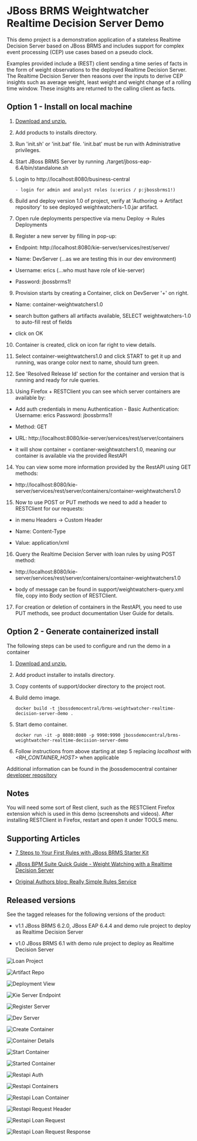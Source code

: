 JBoss BRMS Weightwatcher Realtime Decision Server Demo
======================================================
This demo project is a demonstration application of a stateless Realtime Decision Server based on JBoss BRMS 
and includes support for complex event processing (CEP) use cases based on a pseudo clock.  

Examples provided include a (REST) client sending a time series of facts in the form of weight observations 
to the deployed Realtime Decision Server. The Realtime Decision Server then reasons over the inputs to derive 
CEP insights such as average weight, least weight and weight change of a rolling time window. These insights 
are returned to the calling client as facts.


Option 1 - Install on local machine
------------------------
1. [Download and unzip.](https://github.com/jbossdemocentral/brms-weightwatcher-realtime-decision-server-demo/archive/master.zip)

2. Add products to installs directory.

3. Run 'init.sh' or 'init.bat' file. 'init.bat' must be run with Administrative privileges.

4. Start JBoss BRMS Server by running ./target/jboss-eap-6.4/bin/standalone.sh

5. Login to http://localhost:8080/business-central

    ```
    - login for admin and analyst roles (u:erics / p:jbossbrms1!)
    ```

6. Build and deploy version 1.0 of project, verify at 'Authoring -> Artifact repository' to see deployed weightwatchers-1.0.jar artifact.

7. Open rule deployments perspective via menu Deploy -> Rules Deployments

8. Register a new server by filling in pop-up:

  - Endpoint: http://localhost:8080/kie-server/services/rest/server/
  
  - Name: DevServer (...as we are testing this in our dev environment)

  - Username: erics (...who must have role of kie-server)

  - Password: jbossbrms1!

9. Provision starts by creating a Container, click on DevServer '+' on right.

  - Name: container-weightwatchers1.0

  - search button gathers all artifacts available, SELECT weightwatchers-1.0 to auto-fill rest of fields

  - click on OK

10. Container is created, click on icon far right to view details.

11. Select container-weightwatchers1.0 and click START to get it up and running, was orange color next to name, should turn green.

12. See 'Resolved Release Id' section for the container and version that is running and ready for rule queries.

13. Using Firefox + RESTClient you can see which server containers are available by:

   - Add auth credentials in menu Authentication - Basic Authentication:  Username: erics    Password: jbossbrms1!

   - Method: GET

   - URL: http://localhost:8080/kie-server/services/rest/server/containers

   - it will show container = contianer-weightwatchers1.0, meaning our container is available via the provided RestAPI 

14. You can view some more information provided by the RestAPI using GET methods:

   - http://localhost:8080/kie-server/services/rest/server/containers/container-weightwatchers1.0

15. Now to use POST or PUT methods we need to add a header to RESTClient for our requests:

   - in menu Headers -> Custom Header

   - Name: Content-Type

   - Value: application/xml

16. Query the Realtime Decision Server with loan rules by using POST method:

   - http://localhost:8080/kie-server/services/rest/server/containers/container-weightwatchers1.0

   - body of message can be found in support/weightwatchers-query.xml file, copy into Body section of RESTClient.

17. For creation or deletion of containers in the RestAPI, you need to use PUT methods, see product documentation User Guide for
		details.


Option 2 - Generate containerized install
-----------------------------------------
The following steps can be used to configure and run the demo in a container

1. [Download and unzip.](https://github.com/jbossdemocentral/brms-weightwatcher-realtime-decision-server-demo/archive/master.zip)

2. Add product installer to installs directory.

3. Copy contents of support/docker directory to the project root.

4. Build demo image.

	```
	docker build -t jbossdemocentral/brms-weightwatcher-realtime-decision-server-demo .
	```
5. Start demo container.

	```
	docker run -it -p 8080:8080 -p 9990:9990 jbossdemocentral/brms-weightwatcher-realtime-decision-server-demo
	```
6. Follow instructions from above starting at step 5 replacing *localhost* with *&lt;RH_CONTAINER_HOST&gt;* when applicable

Additional information can be found in the jbossdemocentral container [developer repository](https://github.com/jbossdemocentral/docker-developer)


Notes
-----
You will need some sort of Rest client, such as the RESTClient Firefox extension which is used in this demo (screenshots and
videos). After installing RESTClient in Firefox, restart and open it under TOOLS menu.


Supporting Articles
-------------------
- [7 Steps to Your First Rules with JBoss BRMS Starter Kit](http://www.schabell.org/2015/08/7-steps-first-rules-jboss-brms-starter-kit.html)

- [JBoss BPM Suite Quick Guide - Weight Watching with a Realtime Decision Server](http://www.schabell.org/2015/05/jboss-bpmsuite-quick-guide-weightwatching-realtime-decision-server.html)

- [Original Authors blog: Really Simple Rules Service](http://blog.emergitect.com/2014/12/08/really-simple-rules-service)


Released versions
-----------------
See the tagged releases for the following versions of the product:

- v1.1 JBoss BRMS 6.2.0, JBoss EAP 6.4.4 and demo rule project to deploy as Realtime Decision Server

- v1.0 JBoss BRMS 6.1 with demo rule project to deploy as Realtime Decision Server

![Loan Project](https://raw.githubusercontent.com/jbossdemocentral/brms-weightwatcher-realtime-decision-server-demo/master/docs/demo-images/weightwatchers-prj-overview.png)

![Artifact Repo](https://raw.githubusercontent.com/jbossdemocentral/brms-weightwatcher-realtime-decision-server-demo/master/docs/demo-images/artifact-repo-weightwatchers.png)

![Deployment View](https://raw.githubusercontent.com/jbossdemocentral/brms-weightwatcher-realtime-decision-server-demo/master/docs/demo-images/clean-rules-deployment-view.png)

![Kie Server Endpoint](https://raw.githubusercontent.com/jbossdemocentral/brms-weightwatcher-realtime-decision-server-demo/master/docs/demo-images/kie-server-endpoint.png)

![Register Server](https://raw.githubusercontent.com/jbossdemocentral/brms-weightwatcher-realtime-decision-server-demo/master/docs/demo-images/register-dev-server.png)

![Dev Server](https://raw.githubusercontent.com/jbossdemocentral/brms-weightwatcher-realtime-decision-server-demo/master/docs/demo-images/dev-server.png)

![Create Container](https://raw.githubusercontent.com/jbossdemocentral/brms-weightwatcher-realtime-decision-server-demo/master/docs/demo-images/create-container.png)

![Container Details](https://raw.githubusercontent.com/jbossdemocentral/brms-weightwatcher-realtime-decision-server-demo/master/docs/demo-images/container-details.png)

![Start Container](https://raw.githubusercontent.com/jbossdemocentral/brms-weightwatcher-realtime-decision-server-demo/master/docs/demo-images/start-container.png)

![Started Container](https://raw.githubusercontent.com/jbossdemocentral/brms-weightwatcher-realtime-decision-server-demo/master/docs/demo-images/started-container.png)

![Restapi Auth](https://raw.githubusercontent.com/jbossdemocentral/brms-weightwatcher-realtime-decision-server-demo/master/docs/demo-images/restapi-basic-authentication.png)

![Restapi Containers](https://raw.githubusercontent.com/jbossdemocentral/brms-weightwatcher-realtime-decision-server-demo/master/docs/demo-images/restapi-containers.png)

![Restapi Loan Container](https://raw.githubusercontent.com/jbossdemocentral/brms-weightwatcher-realtime-decision-server-demo/master/docs/demo-images/restapi-container-weightwatcher1.0.png)

![Restapi Request Header](https://raw.githubusercontent.com/jbossdemocentral/brms-weightwatcher-realtime-decision-server-demo/master/docs/demo-images/restapi-request-header.png)

![Restapi Loan Request](https://raw.githubusercontent.com/jbossdemocentral/brms-weightwatcher-realtime-decision-server-demo/master/docs/demo-images/restapi-weightwatchers-request.png)

![Restapi Loan Request Response](https://raw.githubusercontent.com/jbossdemocentral/brms-weightwatcher-realtime-decision-server-demo/master/docs/demo-images/restapi-weightwatchers-request-response.png)

